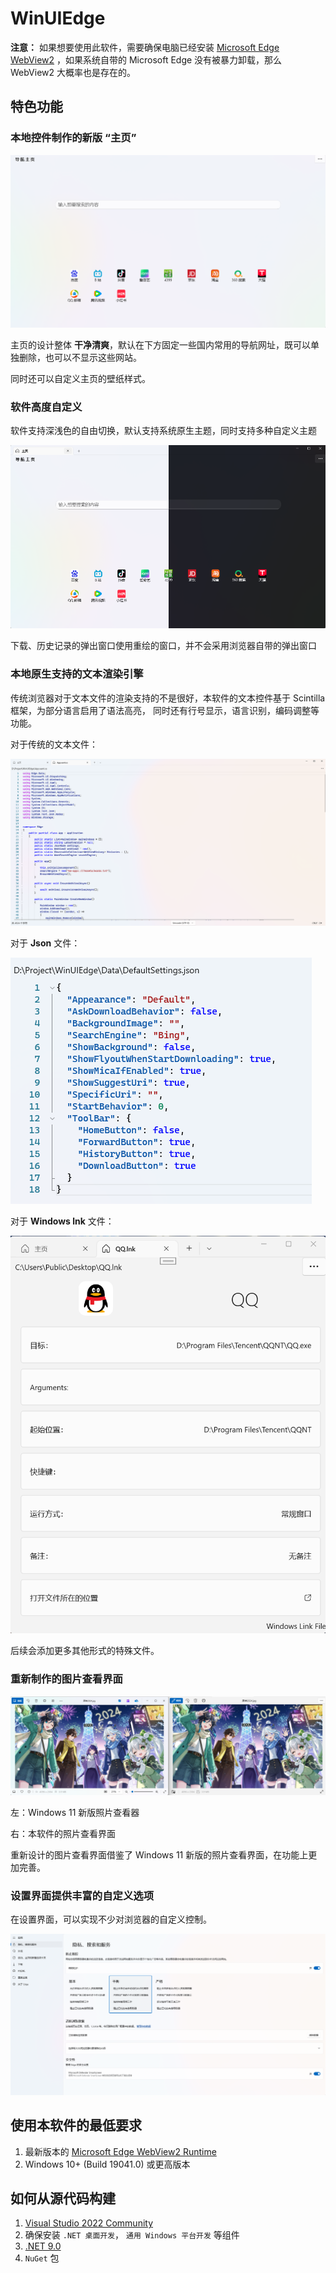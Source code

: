 # WinUIEdge

**注意：** 如果想要使用此软件，需要确保电脑已经安装 [Microsoft Edge WebView2](https://developer.microsoft.com/zh-cn/microsoft-edge/webview2/) ，如果系统自带的 Microsoft Edge 没有被暴力卸载，那么 WebView2 大概率也是存在的。

## 特色功能

### 本地控件制作的新版 “主页”

![Home Page](Assets/ReadmeSource/home-page.png)

主页的设计整体 **干净清爽**，默认在下方固定一些国内常用的导航网址，既可以单独删除，也可以不显示这些网站。

同时还可以自定义主页的壁纸样式。

### 软件高度自定义

软件支持深浅色的自由切换，默认支持系统原生主题，同时支持多种自定义主题

![App Theme](Assets/ReadmeSource/app-theme.png)

下载、历史记录的弹出窗口使用重绘的窗口，并不会采用浏览器自带的弹出窗口

### 本地原生支持的文本渲染引擎

传统浏览器对于文本文件的渲染支持的不是很好，本软件的文本控件基于 Scintilla框架，为部分语言启用了语法高亮，
同时还有行号显示，语言识别，编码调整等功能。


对于传统的文本文件：

![Text File Preview](Assets/ReadmeSource/text-file-preview.png)

对于 **Json** 文件：

![Json File Preview](Assets/ReadmeSource/json-file-preivew.png)

对于 **Windows lnk** 文件：

![lnk File Preview](Assets/ReadmeSource/lnk-file-preivew.png)

后续会添加更多其他形式的特殊文件。

### 重新制作的图片查看界面

![Image View](Assets/ReadmeSource/image-viewer.png)

左：Windows 11 新版照片查看器

右：本软件的照片查看界面

重新设计的图片查看界面借鉴了 Windows 11 新版的照片查看界面，在功能上更加完善。

### 设置界面提供丰富的自定义选项

在设置界面，可以实现不少对浏览器的自定义控制。

![Settings Page](Assets/ReadmeSource/settings-page.png)

## 使用本软件的最低要求

1. 最新版本的 [Microsoft Edge WebView2 Runtime](https://developer.microsoft.com/zh-cn/microsoft-edge/webview2/)
2. Windows 10+ (Build 19041.0) 或更高版本

## 如何从源代码构建

1. [Visual Studio 2022 Community](https://visualstudio.microsoft.com/zh-hans/vs/)
2. 确保安装 `.NET 桌面开发`， `通用 Windows 平台开发` 等组件
3. [.NET 9.0](https://dotnet.microsoft.com/zh-cn/download/dotnet/9.0)
4. `NuGet` 包

